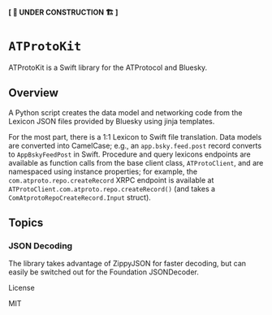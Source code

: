 **[ 🚧 UNDER CONSTRUCTION 🏗️ ]**

# ``ATProtoKit``

ATProtoKit is a Swift library for the ATProtocol and Bluesky.


## Overview

A Python script creates the data model and networking code from the Lexicon JSON files provided by Bluesky using jinja templates.

For the most part, there is a 1:1 Lexicon to Swift file translation. Data models are converted into CamelCase; e.g., an `app.bsky.feed.post` record converts to `AppBskyFeedPost` in Swift. Procedure and query lexicons endpoints are available as function calls from the base client class, `ATProtoClient`, and are namespaced using instance properties; for example, the `com.atproto.repo.createRecord` XRPC endpoint is available at `ATProtoClient.com.atproto.repo.createRecord()` (and takes a `ComAtprotoRepoCreateRecord.Input` struct).



## Topics

### JSON Decoding

The library takes advantage of ZippyJSON for faster decoding, but can easily be switched out for the Foundation JSONDecoder.



License

MIT

